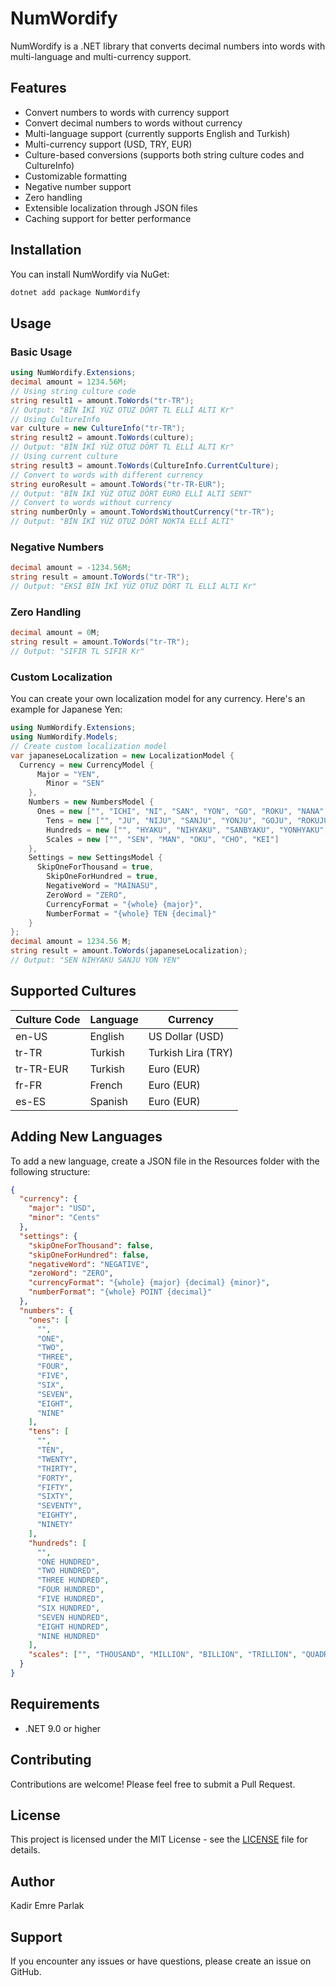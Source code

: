 # NumWordify

NumWordify is a .NET library that converts decimal numbers into words with multi-language and multi-currency support.

## Features

- Convert numbers to words with currency support
- Convert decimal numbers to words without currency
- Multi-language support (currently supports English and Turkish)
- Multi-currency support (USD, TRY, EUR)
- Culture-based conversions (supports both string culture codes and CultureInfo)
- Customizable formatting
- Negative number support
- Zero handling
- Extensible localization through JSON files
- Caching support for better performance

## Installation

You can install NumWordify via NuGet:

```bash
dotnet add package NumWordify
```

## Usage

### Basic Usage

```csharp
using NumWordify.Extensions;
decimal amount = 1234.56M;
// Using string culture code
string result1 = amount.ToWords("tr-TR");
// Output: "BİN İKİ YÜZ OTUZ DÖRT TL ELLİ ALTI Kr"
// Using CultureInfo
var culture = new CultureInfo("tr-TR");
string result2 = amount.ToWords(culture);
// Output: "BİN İKİ YÜZ OTUZ DÖRT TL ELLİ ALTI Kr"
// Using current culture
string result3 = amount.ToWords(CultureInfo.CurrentCulture);
// Convert to words with different currency
string euroResult = amount.ToWords("tr-TR-EUR");
// Output: "BİN İKİ YÜZ OTUZ DÖRT EURO ELLİ ALTI SENT"
// Convert to words without currency
string numberOnly = amount.ToWordsWithoutCurrency("tr-TR");
// Output: "BİN İKİ YÜZ OTUZ DÖRT NOKTA ELLİ ALTI"
```

### Negative Numbers

```csharp
decimal amount = -1234.56M;
string result = amount.ToWords("tr-TR");
// Output: "EKSİ BİN İKİ YÜZ OTUZ DÖRT TL ELLİ ALTI Kr"
```

### Zero Handling

```csharp
decimal amount = 0M;
string result = amount.ToWords("tr-TR");
// Output: "SIFIR TL SIFIR Kr"
```

### Custom Localization

You can create your own localization model for any currency. Here's an example for Japanese Yen:

```csharp
using NumWordify.Extensions;
using NumWordify.Models;
// Create custom localization model
var japaneseLocalization = new LocalizationModel {
  Currency = new CurrencyModel {
      Major = "YEN",
        Minor = "SEN"
    },
    Numbers = new NumbersModel {
      Ones = new ["", "ICHI", "NI", "SAN", "YON", "GO", "ROKU", "NANA", "HACHI", "KYU"],
        Tens = new ["", "JU", "NIJU", "SANJU", "YONJU", "GOJU", "ROKUJU", "NANAJU", "HACHIJU", "KYUJU"],
        Hundreds = new ["", "HYAKU", "NIHYAKU", "SANBYAKU", "YONHYAKU", "GOHYAKU", "ROPPYAKU", "NANAHYAKU", "HAPPYAKU", "KYUHYAKU"],
        Scales = new ["", "SEN", "MAN", "OKU", "CHO", "KEI"]
    },
    Settings = new SettingsModel {
      SkipOneForThousand = true,
        SkipOneForHundred = true,
        NegativeWord = "MAINASU",
        ZeroWord = "ZERO",
        CurrencyFormat = "{whole} {major}",
        NumberFormat = "{whole} TEN {decimal}"
    }
};
decimal amount = 1234.56 M;
string result = amount.ToWords(japaneseLocalization);
// Output: "SEN NIHYAKU SANJU YON YEN"
```

## Supported Cultures

| Culture Code | Language | Currency           |
| ------------ | -------- | ------------------ |
| en-US        | English  | US Dollar (USD)    |
| tr-TR        | Turkish  | Turkish Lira (TRY) |
| tr-TR-EUR    | Turkish  | Euro (EUR)         |
| fr-FR        | French   | Euro (EUR)         |
| es-ES        | Spanish  | Euro (EUR)         |


## Adding New Languages

To add a new language, create a JSON file in the Resources folder with the following structure:

```json
{
  "currency": {
    "major": "USD",
    "minor": "Cents"
  },
  "settings": {
    "skipOneForThousand": false,
    "skipOneForHundred": false,
    "negativeWord": "NEGATIVE",
    "zeroWord": "ZERO",
    "currencyFormat": "{whole} {major} {decimal} {minor}",
    "numberFormat": "{whole} POINT {decimal}"
  },
  "numbers": {
    "ones": [
      "",
      "ONE",
      "TWO",
      "THREE",
      "FOUR",
      "FIVE",
      "SIX",
      "SEVEN",
      "EIGHT",
      "NINE"
    ],
    "tens": [
      "",
      "TEN",
      "TWENTY",
      "THIRTY",
      "FORTY",
      "FIFTY",
      "SIXTY",
      "SEVENTY",
      "EIGHTY",
      "NINETY"
    ],
    "hundreds": [
      "",
      "ONE HUNDRED",
      "TWO HUNDRED",
      "THREE HUNDRED",
      "FOUR HUNDRED",
      "FIVE HUNDRED",
      "SIX HUNDRED",
      "SEVEN HUNDRED",
      "EIGHT HUNDRED",
      "NINE HUNDRED"
    ],
    "scales": ["", "THOUSAND", "MILLION", "BILLION", "TRILLION", "QUADRILLION"]
  }
}
```

## Requirements

- .NET 9.0 or higher

## Contributing

Contributions are welcome! Please feel free to submit a Pull Request.

## License

This project is licensed under the MIT License - see the [LICENSE](LICENSE) file for details.

## Author

Kadir Emre Parlak

## Support

If you encounter any issues or have questions, please create an issue on GitHub.
